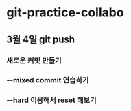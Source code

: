 # git-practice-collabo
## 3월 4일 git push 
### 새로운 커밋 만들기
### --mixed commit 연습하기
### --hard 이용해서 reset 해보기
